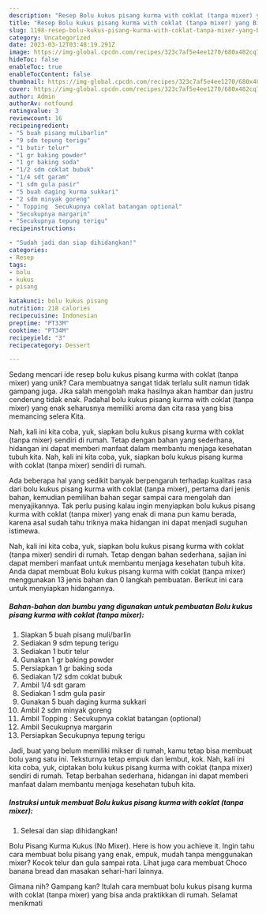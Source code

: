 ```yaml
---
description: "Resep Bolu kukus pisang kurma with coklat (tanpa mixer) yang Bisa Manjain Lidah"
title: "Resep Bolu kukus pisang kurma with coklat (tanpa mixer) yang Bisa Manjain Lidah"
slug: 1198-resep-bolu-kukus-pisang-kurma-with-coklat-tanpa-mixer-yang-bisa-manjain-lidah
category: Uncategorized
date: 2023-03-12T03:48:19.291Z
image: https://img-global.cpcdn.com/recipes/323c7af5e4ee1270/680x482cq70/bolu-kukus-pisang-kurma-with-coklat-tanpa-mixer-foto-resep-utama.jpg
hideToc: false
enableToc: true
enableTocContent: false
thumbnail: https://img-global.cpcdn.com/recipes/323c7af5e4ee1270/680x482cq70/bolu-kukus-pisang-kurma-with-coklat-tanpa-mixer-foto-resep-utama.jpg
cover: https://img-global.cpcdn.com/recipes/323c7af5e4ee1270/680x482cq70/bolu-kukus-pisang-kurma-with-coklat-tanpa-mixer-foto-resep-utama.jpg
author: Admin
authorAv: notfound
ratingvalue: 3
reviewcount: 16
recipeingredient:
- "5 buah pisang mulibarlin"
- "9 sdm tepung terigu"
- "1 butir telur"
- "1 gr baking powder"
- "1 gr baking soda"
- "1/2 sdm coklat bubuk"
- "1/4 sdt garam"
- "1 sdm gula pasir"
- "5 buah daging kurma sukkari"
- "2 sdm minyak goreng"
- " Topping  Secukupnya coklat batangan optional"
- "Secukupnya margarin"
- "Secukupnya tepung terigu"
recipeinstructions:

- "Sudah jadi dan siap dihidangkan!"
categories:
- Resep
tags:
- bolu
- kukus
- pisang

katakunci: bolu kukus pisang 
nutrition: 218 calories
recipecuisine: Indonesian
preptime: "PT33M"
cooktime: "PT34M"
recipeyield: "3"
recipecategory: Dessert

---
```





Sedang mencari ide resep bolu kukus pisang kurma with coklat (tanpa mixer) yang unik? Cara membuatnya sangat tidak terlalu sulit namun tidak gampang juga. Jika salah mengolah maka hasilnya akan hambar dan justru cenderung tidak enak. Padahal bolu kukus pisang kurma with coklat (tanpa mixer) yang enak seharusnya memiliki aroma dan cita rasa yang bisa memancing selera Kita.





Nah, kali ini kita coba, yuk, siapkan bolu kukus pisang kurma with coklat (tanpa mixer) sendiri di rumah. Tetap dengan bahan yang sederhana, hidangan ini dapat memberi manfaat dalam membantu menjaga kesehatan tubuh kita. Nah, kali ini kita coba, yuk, siapkan bolu kukus pisang kurma with coklat (tanpa mixer) sendiri di rumah.

Ada beberapa hal yang sedikit banyak berpengaruh terhadap kualitas rasa dari bolu kukus pisang kurma with coklat (tanpa mixer), pertama dari jenis bahan, kemudian pemilihan bahan segar sampai cara mengolah dan menyajikannya. Tak perlu pusing kalau ingin menyiapkan bolu kukus pisang kurma with coklat (tanpa mixer) yang enak di mana pun kamu berada, karena asal sudah tahu triknya maka hidangan ini dapat menjadi suguhan istimewa.






Nah, kali ini kita coba, yuk, siapkan bolu kukus pisang kurma with coklat (tanpa mixer) sendiri di rumah. Tetap dengan bahan sederhana, sajian ini dapat memberi manfaat untuk membantu menjaga kesehatan tubuh kita. Anda dapat membuat Bolu kukus pisang kurma with coklat (tanpa mixer) menggunakan 13 jenis bahan dan 0 langkah pembuatan. Berikut ini cara untuk menyiapkan hidangannya.

<!--inarticleads1-->

##### Bahan-bahan dan bumbu yang digunakan untuk pembuatan Bolu kukus pisang kurma with coklat (tanpa mixer):

1. Siapkan 5 buah pisang muli/barlin
1. Sediakan 9 sdm tepung terigu
1. Sediakan 1 butir telur
1. Gunakan 1 gr baking powder
1. Persiapkan 1 gr baking soda
1. Sediakan 1/2 sdm coklat bubuk
1. Ambil 1/4 sdt garam
1. Sediakan 1 sdm gula pasir
1. Gunakan 5 buah daging kurma sukkari
1. Ambil 2 sdm minyak goreng
1. Ambil  Topping : Secukupnya coklat batangan (optional)
1. Ambil Secukupnya margarin
1. Persiapkan Secukupnya tepung terigu


Jadi, buat yang belum memiliki mikser di rumah, kamu tetap bisa membuat bolu yang satu ini. Teksturnya tetap empuk dan lembut, kok. Nah, kali ini kita coba, yuk, ciptakan bolu kukus pisang kurma with coklat (tanpa mixer) sendiri di rumah. Tetap berbahan sederhana, hidangan ini dapat memberi manfaat dalam membantu menjaga kesehatan tubuh kita. 

<!--inarticleads2-->

##### Instruksi untuk membuat Bolu kukus pisang kurma with coklat (tanpa mixer):


1. Selesai dan siap dihidangkan!

Bolu Pisang Kurma Kukus (No Mixer). Here is how you achieve it. Ingin tahu cara membuat bolu pisang yang enak, empuk, mudah tanpa menggunakan mixer? Kocok telur dan gula sampai rata. Lihat juga cara membuat Choco banana bread dan masakan sehari-hari lainnya. 

Gimana nih? Gampang kan? Itulah cara membuat bolu kukus pisang kurma with coklat (tanpa mixer) yang bisa anda praktikkan di rumah. Selamat menikmati
